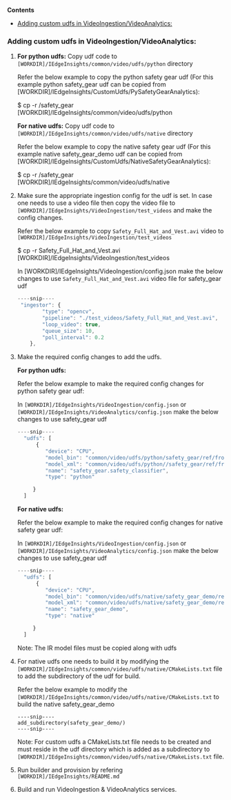 **Contents**

- [Adding custom udfs in VideoIngestion/VideoAnalytics:](#adding-custom-udfs-in-videoingestionvideoanalytics)

### Adding custom udfs in VideoIngestion/VideoAnalytics:

1. **For python udfs:** Copy udf code to `[WORKDIR]/IEdgeInsights/common/video/udfs/python` directory

    Refer the below example to copy the python safety gear udf (For this example python safety_gear udf can be copied from [WORKDIR]/IEdgeInsights/CustomUdfs/PySafetyGearAnalytics):

    $ cp -r <PATH>/safety_gear [WORKDIR]/IEdgeInsights/common/video/udfs/python


    **For native udfs:** Copy udf code to `[WORKDIR]/IEdgeInsights/common/video/udfs/native` directory

    Refer the below example to copy the native safety gear udf (For this example native safety_gear_demo udf can be copied from [WORKDIR]/IEdgeInsights/CustomUdfs/NativeSafetyGearAnalytics):

    $ cp -r <PATH>/safety_gear [WORKDIR]/IEdgeInsights/common/video/udfs/native


2. Make sure the appropriate ingestion config for the udf is set. In case one needs to use a video file then copy the video file to `[WORKDIR]/IEdgeInsights/VideoIngestion/test_videos`  and make the config changes.

    Refer the below example to copy `Safety_Full_Hat_and_Vest.avi` video to `[WORKDIR]/IEdgeInsights/VideoIngestion/test_videos`

    $ cp -r <PATH>Safety_Full_Hat_and_Vest.avi [WORKDIR]/IEdgeInsights/VideoIngestion/test_videos

    In [WORKDIR]/IEdgeInsights/VideoIngestion/config.json make the below changes to use `Safety_Full_Hat_and_Vest.avi` video file for safety_gear udf

	```javascript
	----snip----
	 "ingestor": {
            "type": "opencv",
            "pipeline": "./test_videos/Safety_Full_Hat_and_Vest.avi",
            "loop_video": true,
            "queue_size": 10,
            "poll_interval": 0.2
        },
    ```

3. Make the required config changes to add the udfs.

   **For python udfs:**

   Refer the below example to make the required config changes for python safety gear udf:

   In `[WORKDIR]/IEdgeInsights/VideoIngestion/config.json` or `[WORKDIR]/IEdgeInsights/VideoAnalytics/config.json` make the below changes to use safety_gear udf

   ```javascript
   ----snip----
     "udfs": [
         {
            "device": "CPU",
            "model_bin": "common/video/udfs/python/safety_gear/ref/frozen_inference_graph.bin",
            "model_xml": "common/video/udfs/python//safety_gear/ref/frozen_inference_graph.xml",
            "name": "safety_gear.safety_classifier",
            "type": "python"

        }
     ]
   ```

   **For native udfs:**

   Refer the below example to make the required config changes for native safety gear udf:

   In `[WORKDIR]/IEdgeInsights/VideoIngestion/config.json` or `[WORKDIR]/IEdgeInsights/VideoAnalytics/config.json` make the below changes to use safety_gear udf

   ```javascript
   ----snip----
     "udfs": [
         {
            "device": "CPU",
            "model_bin": "common/video/udfs/native/safety_gear_demo/ref/frozen_inference_graph.bin",
            "model_xml": "common/video/udfs/native/safety_gear_demo/ref/frozen_inference_graph.xml",
            "name": "safety_gear_demo",
            "type": "native"

        }
     ]
   ```
   Note: The IR model files must be copied along with udfs

4. For native udfs one needs to build it by modifying the `[WORKDIR]/IEdgeInsights/common/video/udfs/native/CMakeLists.txt` file to add the subdirectory of the udf for build.

   Refer the below example to modify the `[WORKDIR]/IEdgeInsights/common/video/udfs/native/CMakeLists.txt` to build the native safety_gear_demo

   ```text
   ----snip----
   add_subdirectory(safety_gear_demo/)
   ----snip----
   ```

   Note: For custom udfs a CMakeLists.txt file needs to be created and must reside in the udf directory which is added as a subdirectory to `[WORKDIR]/IEdgeInsights/common/video/udfs/native/CMakeLists.txt` file.

5. Run builder and provision by refering `[WORKDIR]/IEdgeInsights/README.md`

6. Build and run VideoIngestion & VideoAnalytics services.
